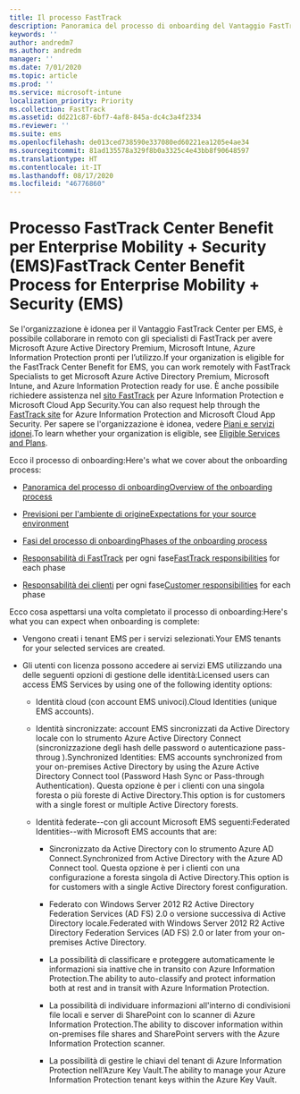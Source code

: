 ```yaml
---
title: Il processo FastTrack
description: Panoramica del processo di onboarding del Vantaggio FastTrack Center
keywords: ''
author: andredm7
ms.author: andredm
manager: ''
ms.date: 7/01/2020
ms.topic: article
ms.prod: ''
ms.service: microsoft-intune
localization_priority: Priority
ms.collection: FastTrack
ms.assetid: dd221c87-6bf7-4af8-845a-dc4c3a4f2334
ms.reviewer: ''
ms.suite: ems
ms.openlocfilehash: de013ced738590e337080ed60221ea1205e4ae34
ms.sourcegitcommit: 81ad135578a329f8b0a3325c4e43bb8f90648597
ms.translationtype: HT
ms.contentlocale: it-IT
ms.lasthandoff: 08/17/2020
ms.locfileid: "46776860"
---
```

# <a name="fasttrack-center-benefit-process-for-enterprise-mobility--security-ems"></a><span data-ttu-id="8ee54-103">Processo FastTrack Center Benefit per Enterprise Mobility + Security (EMS)</span><span class="sxs-lookup"><span data-stu-id="8ee54-103">FastTrack Center Benefit Process for Enterprise Mobility + Security (EMS)</span></span>
<span data-ttu-id="8ee54-104">Se l'organizzazione è idonea per il Vantaggio FastTrack Center per EMS, è possibile collaborare in remoto con gli specialisti di FastTrack per avere Microsoft Azure Active Directory Premium, Microsoft Intune, Azure Information Protection pronti per l’utilizzo.</span><span class="sxs-lookup"><span data-stu-id="8ee54-104">If your organization is eligible for the FastTrack Center Benefit for EMS, you can work remotely with FastTrack Specialists to get Microsoft Azure Active Directory Premium, Microsoft Intune, and Azure Information Protection ready for use.</span></span> <span data-ttu-id="8ee54-105">È anche possibile richiedere assistenza nel [sito FastTrack](https://www.microsoft.com/fasttrack/microsoft-365/ems) per Azure Information Protection e Microsoft Cloud App Security.</span><span class="sxs-lookup"><span data-stu-id="8ee54-105">You can also request help through the [FastTrack site](https://www.microsoft.com/fasttrack/microsoft-365/ems) for Azure Information Protection and Microsoft Cloud App Security.</span></span> <span data-ttu-id="8ee54-106">Per sapere se l'organizzazione è idonea, vedere [Piani e servizi idonei](M365-eligible-services-and-plans.md).</span><span class="sxs-lookup"><span data-stu-id="8ee54-106">To learn whether your organization is eligible, see [Eligible Services and Plans](M365-eligible-services-and-plans.md).</span></span>


<span data-ttu-id="8ee54-107">Ecco il processo di onboarding:</span><span class="sxs-lookup"><span data-stu-id="8ee54-107">Here's what we cover about the onboarding process:</span></span>

-   [<span data-ttu-id="8ee54-108">Panoramica del processo di onboarding</span><span class="sxs-lookup"><span data-stu-id="8ee54-108">Overview of the onboarding process</span></span>](EMS-fasttrack-benefit-overview.md)

-   [<span data-ttu-id="8ee54-109">Previsioni per l'ambiente di origine</span><span class="sxs-lookup"><span data-stu-id="8ee54-109">Expectations for your source environment</span></span>](EMS-source-environment-expectations.md)

-   [<span data-ttu-id="8ee54-110">Fasi del processo di onboarding</span><span class="sxs-lookup"><span data-stu-id="8ee54-110">Phases of the onboarding process</span></span>](EMS-onboarding-phases.md)

-   <span data-ttu-id="8ee54-111">[Responsabilità di FastTrack](EMS-fasttrack-responsibilities.md) per ogni fase</span><span class="sxs-lookup"><span data-stu-id="8ee54-111">[FastTrack responsibilities](EMS-fasttrack-responsibilities.md) for each phase</span></span>

-   <span data-ttu-id="8ee54-112">[Responsabilità dei clienti](EMS-your-responsibilities.md) per ogni fase</span><span class="sxs-lookup"><span data-stu-id="8ee54-112">[Customer responsibilities](EMS-your-responsibilities.md) for each phase</span></span>

<span data-ttu-id="8ee54-113">Ecco cosa aspettarsi una volta completato il processo di onboarding:</span><span class="sxs-lookup"><span data-stu-id="8ee54-113">Here's what you can expect when onboarding is complete:</span></span>

-   <span data-ttu-id="8ee54-114">Vengono creati i tenant EMS per i servizi selezionati.</span><span class="sxs-lookup"><span data-stu-id="8ee54-114">Your EMS tenants for your selected services are created.</span></span>

-   <span data-ttu-id="8ee54-115">Gli utenti con licenza possono accedere ai servizi EMS utilizzando una delle seguenti opzioni di gestione delle identità:</span><span class="sxs-lookup"><span data-stu-id="8ee54-115">Licensed users can access EMS Services by using one of the following identity options:</span></span>

    -   <span data-ttu-id="8ee54-116">Identità cloud (con account EMS univoci).</span><span class="sxs-lookup"><span data-stu-id="8ee54-116">Cloud Identities (unique EMS accounts).</span></span>

    -   <span data-ttu-id="8ee54-117">Identità sincronizzate: account EMS sincronizzati da Active Directory locale con lo strumento Azure Active Directory Connect (sincronizzazione degli hash delle password o autenticazione pass-throug ).</span><span class="sxs-lookup"><span data-stu-id="8ee54-117">Synchronized Identities: EMS accounts synchronized from your on-premises Active Directory by using the Azure Active Directory Connect tool (Password Hash Sync or Pass-through Authentication).</span></span> <span data-ttu-id="8ee54-118">Questa opzione è per i clienti con una singola foresta o più foreste di Active Directory.</span><span class="sxs-lookup"><span data-stu-id="8ee54-118">This option is for customers with a single forest or multiple Active Directory forests.</span></span>

    -   <span data-ttu-id="8ee54-119">Identità federate--con gli account Microsoft EMS seguenti:</span><span class="sxs-lookup"><span data-stu-id="8ee54-119">Federated Identities--with Microsoft EMS accounts that are:</span></span>

        -   <span data-ttu-id="8ee54-120">Sincronizzato da Active Directory con lo strumento Azure AD Connect.</span><span class="sxs-lookup"><span data-stu-id="8ee54-120">Synchronized from Active Directory with the Azure AD Connect tool.</span></span> <span data-ttu-id="8ee54-121">Questa opzione è per i clienti con una configurazione a foresta singola di Active Directory.</span><span class="sxs-lookup"><span data-stu-id="8ee54-121">This option is for customers with a single Active Directory forest configuration.</span></span>

        -   <span data-ttu-id="8ee54-122">Federato con Windows Server 2012 R2 Active Directory Federation Services (AD FS) 2.0 o versione successiva di Active Directory locale.</span><span class="sxs-lookup"><span data-stu-id="8ee54-122">Federated with Windows Server 2012 R2 Active Directory Federation Services (AD FS) 2.0 or later from your on-premises Active Directory.</span></span>

        -   <span data-ttu-id="8ee54-123">La possibilità di classificare e proteggere automaticamente le informazioni sia inattive che in transito con Azure Information Protection.</span><span class="sxs-lookup"><span data-stu-id="8ee54-123">The ability to auto-classify and protect information both at rest and in transit with Azure Information Protection.</span></span> 

        -   <span data-ttu-id="8ee54-124">La possibilità di individuare informazioni all'interno di condivisioni file locali e server di SharePoint con lo scanner di Azure Information Protection.</span><span class="sxs-lookup"><span data-stu-id="8ee54-124">The ability to discover information within on-premises file shares and SharePoint servers with the Azure Information Protection scanner.</span></span> 

        -   <span data-ttu-id="8ee54-125">La possibilità di gestire le chiavi del tenant di Azure Information Protection nell’Azure Key Vault.</span><span class="sxs-lookup"><span data-stu-id="8ee54-125">The ability to manage your Azure Information Protection tenant keys within the Azure Key Vault.</span></span> 

